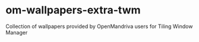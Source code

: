 # om-wallpapers-extra-twm
Collection of wallpapers provided by OpenMandriva users for Tiling Window Manager
